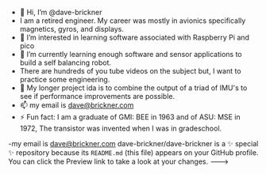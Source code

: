 - 👋 Hi, I’m @dave-brickner
- I am a retired engineer. My career was mostly in avionics specifically magnetics, gyros, and displays.
- 👀 I’m interested in learning software associated with Raspberry Pi and pico
- 🌱 I’m currently learning enough software and sensor applications to build a self balancing robot.
- There are hundreds of you tube videos on the subject but, I want to practice some engineering.
- 💞️ My longer project ida is to combine the output of a triad of IMU's to see if performance improvements are possible.
- 📫 my email is dave@brickner.com
- ⚡ Fun fact: I am a graduate of GMI: BEE in 1963 and of ASU: MSE in 1972, The transistor was invented when I was in gradeschool.

-my email is dave@brickner.com
dave-brickner/dave-brickner is a ✨ special ✨ repository because its `README.md` (this file) appears on your GitHub profile.
You can click the Preview link to take a look at your changes.
--->
